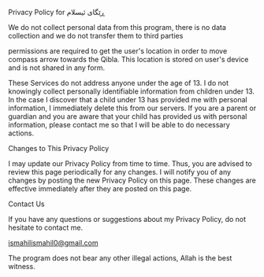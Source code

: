Privacy Policy for ڕێگای ئیسلام 

We do not collect personal data from this program, there is no data collection and we do not transfer them to third parties

permissions are required to get the user's location in order to move compass arrow towards the Qibla. This location is stored on user's device and is not shared in any form.

These Services do not address anyone under the age of 13. I do not knowingly collect personally identifiable information from children under 13. In the case I discover that a child under 13 has provided me with personal information, I immediately delete this from our servers. If you are a parent or guardian and you are aware that your child has provided us with personal information, please contact me so that I will be able to do necessary actions.

Changes to This Privacy Policy

I may update our Privacy Policy from time to time. Thus, you are advised to review this page periodically for any changes. I will notify you of any changes by posting the new Privacy Policy on this page. These changes are effective immediately after they are posted on this page.

Contact Us

If you have any questions or suggestions about my Privacy Policy, do not hesitate to contact me.

ismahilismahil0@gmail.com

The program does not bear any other illegal actions, Allah is the best witness.
